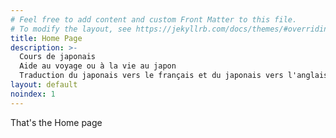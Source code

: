 ```yaml
---
# Feel free to add content and custom Front Matter to this file.
# To modify the layout, see https://jekyllrb.com/docs/themes/#overriding-theme-defaults
title: Home Page
description: >-
  Cours de japonais
  Aide au voyage ou à la vie au japon
  Traduction du japonais vers le français et du japonais vers l'anglais
layout: default
noindex: 1
---
```


That's the Home page

